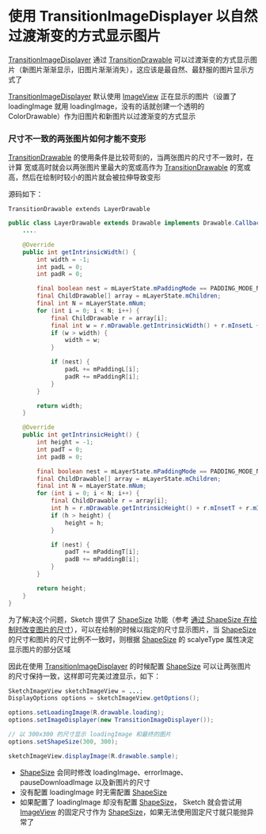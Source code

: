 # 使用 TransitionImageDisplayer 以自然过渡渐变的方式显示图片

[TransitionImageDisplayer] 通过 [TransitionDrawable] 可以过渡渐变的方式显示图片（新图片渐渐显示，旧图片渐渐消失），这应该是最自然、最舒服的图片显示方式了

[TransitionImageDisplayer] 默认使用 [ImageView] 正在显示的图片（设置了 loadingImage 就用 loadingImage，没有的话就创建一个透明的 ColorDrawable）作为旧图片和新图片以过渡渐变的方式显示

### 尺寸不一致的两张图片如何才能不变形

[TransitionDrawable] 的使用条件是比较苛刻的，当两张图片的尺寸不一致时，在计算 宽或高时就会以两张图片里最大的宽或高作为 [TransitionDrawable] 的宽或高，然后在绘制时较小的图片就会被拉伸导致变形

源码如下：

`TransitionDrawable extends LayerDrawable`

```java
public class LayerDrawable extends Drawable implements Drawable.Callback {
	....

	@Override
    public int getIntrinsicWidth() {
        int width = -1;
        int padL = 0;
        int padR = 0;

        final boolean nest = mLayerState.mPaddingMode == PADDING_MODE_NEST;
        final ChildDrawable[] array = mLayerState.mChildren;
        final int N = mLayerState.mNum;
        for (int i = 0; i < N; i++) {
            final ChildDrawable r = array[i];
            final int w = r.mDrawable.getIntrinsicWidth() + r.mInsetL + r.mInsetR + padL + padR;
            if (w > width) {
                width = w;
            }

            if (nest) {
                padL += mPaddingL[i];
                padR += mPaddingR[i];
            }
        }

        return width;
    }

	@Override
    public int getIntrinsicHeight() {
        int height = -1;
        int padT = 0;
        int padB = 0;

        final boolean nest = mLayerState.mPaddingMode == PADDING_MODE_NEST;
        final ChildDrawable[] array = mLayerState.mChildren;
        final int N = mLayerState.mNum;
        for (int i = 0; i < N; i++) {
            final ChildDrawable r = array[i];
            int h = r.mDrawable.getIntrinsicHeight() + r.mInsetT + r.mInsetB + padT + padB;
            if (h > height) {
                height = h;
            }

            if (nest) {
                padT += mPaddingT[i];
                padB += mPaddingB[i];
            }
        }

        return height;
    }
}
```

为了解决这个问题，Sketch 提供了 [ShapeSize] 功能（参考 [通过 ShapeSize 在绘制时改变图片的尺寸][shape_size]），可以在绘制的时候以指定的尺寸显示图片，当 [ShapeSize] 的尺寸和图片的尺寸比例不一致时，则根据 [ShapeSize] 的 scalyeType 属性决定显示图片的部分区域

因此在使用 [TransitionImageDisplayer] 的时候配置 [ShapeSize] 可以让两张图片的尺寸保持一致，这样即可完美过渡显示，如下：

```java
SketchImageView sketchImageView = ...;
DisplayOptions options = sketchImageView.getOptions();

options.setLoadingImage(R.drawable.loading);
options.setImageDisplayer(new TransitionImageDisplayer());

// 以 300x300 的尺寸显示 loadingImage 和最终的图片
options.setShapeSize(300, 300);

sketchImageView.displayImage(R.drawable.sample);
```

* [ShapeSize] 会同时修改 loadingImage、errorImage、pauseDownloadImage 以及新图片的尺寸
* 没有配置 loadingImage 时无需配置 [ShapeSize]
* 如果配置了 loadingImage 却没有配置 [ShapeSize]， Sketch 就会尝试用 [ImageView] 的固定尺寸作为 [ShapeSize]，如果无法使用固定尺寸就只能抛异常了

[TransitionImageDisplayer]: ../../sketch/src/main/java/me/xiaopan/sketch/display/TransitionImageDisplayer.java
[TransitionDrawable]: https://developer.android.google.cn/reference/android/graphics/drawable/TransitionDrawable.html
[ImageView]: https://developer.android.google.cn/reference/android/widget/ImageView.html
[shape_size]: shape_size.md
[ShapeSize]: ../../sketch/src/main/java/me/xiaopan/sketch/request/ShapeSize.java

